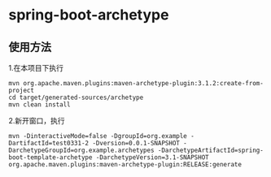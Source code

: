 # spring-boot-archetype
## 使用方法
1.在本项目下执行

```shell script
mvn org.apache.maven.plugins:maven-archetype-plugin:3.1.2:create-from-project
cd target/generated-sources/archetype
mvn clean install
```
2.新开窗口，执行
```shell script
mvn -DinteractiveMode=false -DgroupId=org.example -DartifactId=test0331-2 -Dversion=0.0.1-SNAPSHOT -DarchetypeGroupId=org.example.archetypes -DarchetypeArtifactId=spring-boot-template-archetype -DarchetypeVersion=3.1-SNAPSHOT org.apache.maven.plugins:maven-archetype-plugin:RELEASE:generate
```